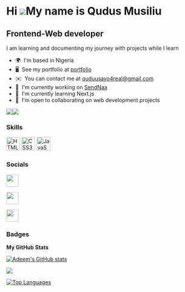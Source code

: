 Hi ![](https://user-images.githubusercontent.com/18350557/176309783-0785949b-9127-417c-8b55-ab5a4333674e.gif)My name is Qudus Musiliu
======================================================================================================================================

Frontend-Web developer
-------------

I am learning and documenting my journey with projects while I learn

* 🌍  I'm based in Nigeria
* 🖥️  See my portfolio at [portfolio](https://adeem-treef.netlify.app/)
* ✉️  You can contact me at [quduusayo4real@gmail.com](mailto:quduusayo4real@gmail.com)
* 🚀  I'm currently working on [SendNaa](https://sendnaa1.netlify.app/)
* 🧠  I'm currently learning Next.js
* 🤝  I'm open to collaborating on web development projects

<a href="https://www.twitter.com/AdeemTreef" target="_blank" rel="noreferrer"><img
src="https://img.shields.io/twitter/follow/Adeem-Treef?logo=twitter&style=for-the-badge&color=0891b2&labelColor=1c1917"
/></a><a href="https://www.github.com/adeem-treef" target="_blank" rel="noreferrer"><img
src="https://img.shields.io/github/followers/adeem-treef?logo=github&style=for-the-badge&color=0891b2&labelColor=1c1917" /></a>

### Skills

<p align="left">
<a href="https://developer.mozilla.org/en-US/docs/Glossary/HTML5" target="_blank" rel="noreferrer"><img src="https://raw.githubusercontent.com/danielcranney/readme-generator/main/public/icons/skills/html5-colored.svg" width="36" height="36" alt="HTML5" /></a>
<a href="https://www.w3.org/TR/CSS/#css" target="_blank" rel="noreferrer"><img src="https://raw.githubusercontent.com/danielcranney/readme-generator/main/public/icons/skills/css3-colored.svg" width="36" height="36" alt="CSS3" /></a>
<a href="https://developer.mozilla.org/en-US/docs/Web/JavaScript" target="_blank" rel="noreferrer"><img src="https://raw.githubusercontent.com/danielcranney/readme-generator/main/public/icons/skills/javascript-colored.svg" width="36" height="36" alt="JavaScript" /></a>
</p>


### Socials

<p align="left"> <a href="http://www.instagram.com/qudus4all" target="_blank" rel="noreferrer"><img src="https://raw.githubusercontent.com/danielcranney/readme-generator/main/public/icons/socials/instagram.svg" width="32" height="32" /></a> 

<a href="https://www.linkedin.com/in/qudus4all" target="_blank" rel="noreferrer"><img src="https://raw.githubusercontent.com/danielcranney/readme-generator/main/public/icons/socials/linkedin.svg" width="32" height="32" /></a> 

<a href="https://www.twitter.com/AdeemTreef" target="_blank" rel="noreferrer"><img src="https://raw.githubusercontent.com/danielcranney/readme-generator/main/public/icons/socials/twitter.svg" width="32" height="32" />
</a>

</p>

### Badges

<b>My GitHub Stats</b>

<a href="http://www.github.com/adeem-treef"><img src="https://github-readme-stats.vercel.app/api?username=adeem-treef&show_icons=true&hide=&count_private=true&title_color=0891b2&text_color=ffffff&icon_color=0891b2&bg_color=1c1917&hide_border=true&show_icons=true" alt="Adeem's GitHub stats" /></a>

<a href="http://www.github.com/adeem-treef"><img src="https://github-readme-streak-stats.herokuapp.com/?user=adeem-treef&stroke=ffffff&background=1c1917&ring=0891b2&fire=0891b2&currStreakNum=ffffff&currStreakLabel=0891b2&sideNums=ffffff&sideLabels=ffffff&dates=ffffff&hide_border=true" /></a>

<a href="https://github.com/adeem-treef" align="left"><img src="https://github-readme-stats.vercel.app/api/top-langs/?username=adeem-treef&langs_count=10&title_color=0891b2&text_color=ffffff&icon_color=0891b2&bg_color=1c1917&hide_border=true&locale=en&custom_title=Top%20%Languages" alt="Top Languages" /></a>


